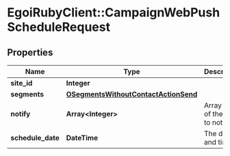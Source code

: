 # EgoiRubyClient::CampaignWebPushScheduleRequest

## Properties
Name | Type | Description | Notes
------------ | ------------- | ------------- | -------------
**site_id** | **Integer** |  | [optional] 
**segments** | [**OSegmentsWithoutContactActionSend**](OSegmentsWithoutContactActionSend.md) |  | [optional] 
**notify** | **Array&lt;Integer&gt;** | Array of IDs of the users to notify | [optional] 
**schedule_date** | **DateTime** | The date and time | [optional] 


